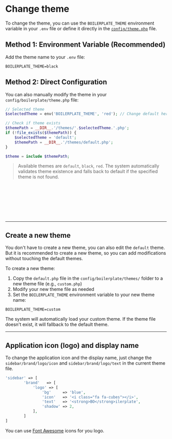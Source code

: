 # Change theme

To change the theme, you can use the `BOILERPLATE_THEME` environment variable in your `.env` file or define it directly in the [`config/theme.php`](/configuration/theme) file.

## Method 1: Environment Variable (Recommended)

Add the theme name to your `.env` file:

```env
BOILERPLATE_THEME=black
```

## Method 2: Direct Configuration

You can also manually modify the theme in your `config/boilerplate/theme.php` file:

```php
// Selected theme
$selectedTheme = env('BOILERPLATE_THEME', 'red'); // Change default here

// Check if theme exists
$themePath = __DIR__.'/themes/'.$selectedTheme.'.php';
if (!file_exists($themePath)) {
    $selectedTheme = 'default';
    $themePath = __DIR__.'/themes/default.php';
}

$theme = include $themePath;
```

> Available themes are `default`, `black`, `red`. The system automatically validates theme existence and falls back to default if the specified theme is not found.

<a :href="$withBase('/assets/img/logs_stats.png')" class="img-link"><img :src="$withBase('/assets/img/logs_stats.png')" style="max-width:100%;height:100px;margin-right:.5rem" /></a>
<a :href="$withBase('/assets/img/theme_black.png')" class="img-link"><img :src="$withBase('/assets/img/theme_black.png')" style="max-width:100%;height:100px;margin-right:.5rem" /></a>
<a :href="$withBase('/assets/img/theme_red.png')" class="img-link"><img :src="$withBase('/assets/img/theme_red.png')" style="max-width:100%;height:100px;margin-right:.5rem" /></a>

---

## Create a new theme

You don't have to create a new theme, you can also edit the `default` theme. But it is recommended to create a new theme, so you can add modifications without touching the default themes.

To create a new theme:

1. Copy the `default.php` file in the `config/boilerplate/themes/` folder to a new theme file (e.g., `custom.php`)
2. Modify your new theme file as needed  
3. Set the `BOILERPLATE_THEME` environment variable to your new theme name:

```env
BOILERPLATE_THEME=custom
```

The system will automatically load your custom theme. If the theme file doesn't exist, it will fallback to the default theme.

---

## Application icon (logo) and display name

To change the application icon and the display name, just change the `sidebar/brand/logo/icon` and `sidebar/brand/logo/text` in the current theme file.

```php
'sidebar' => [
        'brand'   => [
            'logo' => [
                'bg'     => 'blue',
                'icon'   => '<i class="fa fa-cubes"></i>',
                'text'   => '<strong>BO</strong>ilerplate',
                'shadow' => 2,
            ],
        ]
]
```

You can use [Font Awesome](https://fontawesome.com/icons?d=gallery&m=free) icons for you logo.
